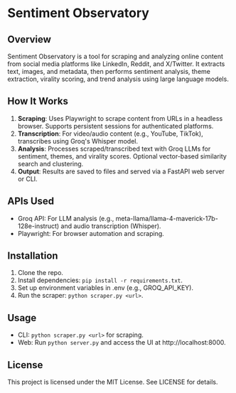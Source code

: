 # Sentiment Observatory

## Overview
Sentiment Observatory is a tool for scraping and analyzing online content from social media platforms like LinkedIn, Reddit, and X/Twitter. It extracts text, images, and metadata, then performs sentiment analysis, theme extraction, virality scoring, and trend analysis using large language models.

## How It Works
1. **Scraping**: Uses Playwright to scrape content from URLs in a headless browser. Supports persistent sessions for authenticated platforms.
2. **Transcription**: For video/audio content (e.g., YouTube, TikTok), transcribes using Groq's Whisper model.
3. **Analysis**: Processes scraped/transcribed text with Groq LLMs for sentiment, themes, and virality scores. Optional vector-based similarity search and clustering.
4. **Output**: Results are saved to files and served via a FastAPI web server or CLI.

## APIs Used
- Groq API: For LLM analysis (e.g., meta-llama/llama-4-maverick-17b-128e-instruct) and audio transcription (Whisper).
- Playwright: For browser automation and scraping.

## Installation
1. Clone the repo.
2. Install dependencies: `pip install -r requirements.txt`.
3. Set up environment variables in .env (e.g., GROQ_API_KEY).
4. Run the scraper: `python scraper.py <url>`.

## Usage
- CLI: `python scraper.py <url>` for scraping.
- Web: Run `python server.py` and access the UI at http://localhost:8000.

## License
This project is licensed under the MIT License. See LICENSE for details.
